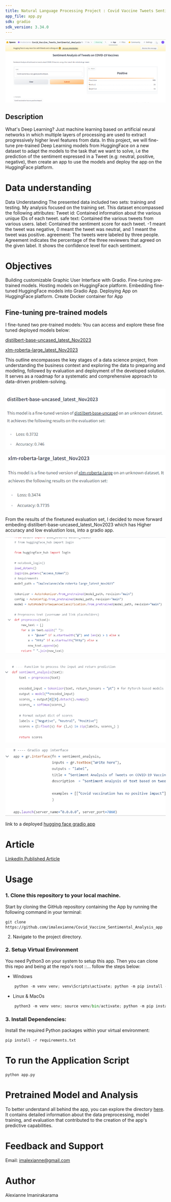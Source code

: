 ```yaml
---
title: Natural Language Processing Project : Covid Vaccine Tweets Sentimental Analysis App
app_file: app.py
sdk: gradio
sdk_version: 3.34.0
---
```

![Project Image](images/Roberta.PNG)
## Description

What's Deep Learning? Just machine learning based on artificial neural networks in which multiple layers of processing are used to extract progressively higher level features from data.
In this project, we will fine-tune pre-trained Deep Learning models from HuggingFace on a new dataset to adapt the models to the task that we want to solve, i.e the prediction of the sentiment expressed in a Tweet (e.g: neutral, positive, negative), then create an app to use the models and deploy the app on the HuggingFace platform.

# Data understanding
Data Understanding
The presented data included two sets: training and testing. My analysis focused on the training set. This dataset encompassed the following attributes:
Tweet id: Contained information about the various unique IDs of each tweet.
safe text: Contained the various tweets from various users.
label: Contained the sentiment score for each tweet. -1 meant the tweet was negative, 0 meant the tweet was neutral, and 1 meant the tweet was positive.
agreement: The tweets were labeled by three people. Agreement indicates the percentage of the three reviewers that agreed on the given label. It shows the confidence level for each sentiment.

# Objectives

Building customizable Graphic User Interface with Gradio.
Fine-tuning pre-trained models.
Hosting models on HuggingFace platform.
Embedding fine-tuned HuggingFace models into Gradio App.
Deploying App on HuggingFace platform.
Create Docker container for App

## Fine-tuning pre-trained models
I fine-tuned two pre-trained models: You can access and explore these fine tuned deployed models below:

[distilbert-base-uncased_latest_Nov2023](https://huggingface.co/imalexianne/distilbert-base-uncased_latest_Nov2023)

[xlm-roberta-large_latest_Nov2023](https://huggingface.co/imalexianne/xlm-roberta-large_latest_Nov2023)

This outline encompasses the key stages of a data science project, from understanding the business context and exploring the data to preparing and modeling, followed by evaluation and deployment of the developed solution. It serves as a roadmap for a systematic and comprehensive approach to data-driven problem-solving.

![Distillbert Image](images/distill%20evaluation.PNG)

![Roberta Image](images/roberta%20evaluation.PNG)

From the results of the finetuned evaluation set, I decided to move forward embeding distilbert-base-uncased_latest_Nov2023 which has Higher accuracy and low evalustion loss, into a gradio app.

![gradio Image](images/roberta%20gradio.PNG)

![gradio Image](images/roberta%20sentimental.PNG)

![gradio Image](images/roberta%20app.PNG)


link to a deployed [hugging face gradio app](https://huggingface.co/spaces/imalexianne/Covid_Vaccine_Tweets_Sentimental_Analysis)
# Article 

[LinkedIn Published Article](https://www.linkedin.com/feed/update/urn:li:activity:7129480399478566912/)

# Usage

### 1. Clone this repository to your local machine.
Start by cloning the GitHub repository containing the App by running the following command in your terminal:
```
git clone https://github.com/imalexianne/Covid_Vaccine_Sentimental_Analysis_app
```

2. Navigate to the project directory.

 ### 2. Setup Virtual Environment
You need Python3 on your system to setup this app. Then you can clone this repo and being at the repo's root ::... follow the steps below:
* Windows
```python
    python -m venv venv; venv\Scripts\activate; python -m pip install -q --upgrade pip; python -m pip install -qr requirements.txt 
``` 
* Linux & MacOs
```python
    python3 -m venv venv; source venv/bin/activate; python -m pip install -q --upgrade pip; python -m pip install -qr requirements.txt  

```
### 3. Install Dependencies:
Install the required Python packages within your virtual environment:
```
pip install -r requirements.txt
```

 # To run the Application Script
 ``````
 python app.py
``````
# Pretrained Model and Analysis
To better understand all behind the app, you can explore the directory [here](https://github.com/imalexianne/Covid_Vaccine_Sentimental_Analysis_app/). It contains detailed information about the data preprocessing, model training, and evaluation that contributed to the creation of the app's predictive capabilities.

# Feedback and Support

Email: imalexianne@gmail.com

# Author
Alexianne Imanirakarama
